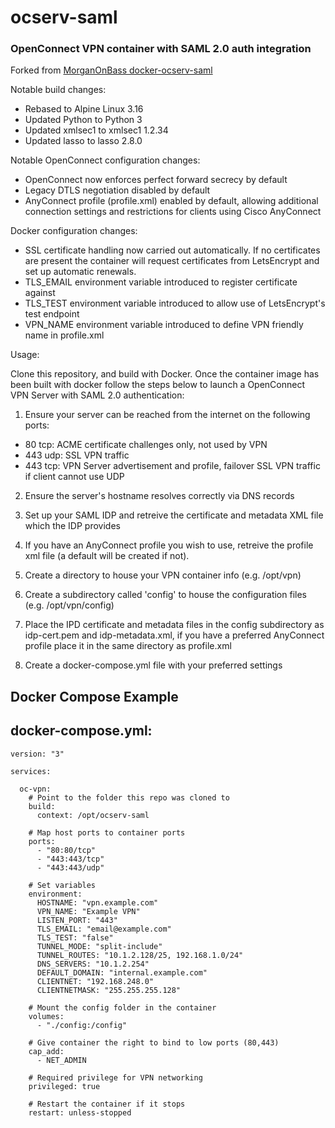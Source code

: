 # ocserv-saml
### OpenConnect VPN container with SAML 2.0 auth integration

Forked from [MorganOnBass docker-ocserv-saml](https://github.com/MorganOnBass/docker-ocserv-saml) 

Notable build changes:
- Rebased to Alpine Linux 3.16
- Updated Python to Python 3
- Updated xmlsec1 to xmlsec1 1.2.34 
- Updated lasso to lasso 2.8.0

Notable OpenConnect configuration changes:
- OpenConnect now enforces perfect forward secrecy by default
- Legacy DTLS negotiation disabled by default
- AnyConnect profile (profile.xml) enabled by default, allowing additional connection settings and restrictions for clients using Cisco AnyConnect

Docker configuration changes:
- SSL certificate handling now carried out automatically. If no certificates are present the container will request certificates from LetsEncrypt and set up automatic renewals.
- TLS_EMAIL environment variable introduced to register certificate against
- TLS_TEST environment variable introduced to allow use of LetsEncrypt's test endpoint
- VPN_NAME environment variable introduced to define VPN friendly name in profile.xml


Usage:

Clone this repository, and build with Docker.
Once the container image has been built with docker follow the steps below to launch a OpenConnect VPN Server with SAML 2.0 authentication:

1. Ensure your server can be reached from the internet on the following ports:
- 80 tcp: ACME certificate challenges only, not used by VPN
- 443 udp: SSL VPN traffic
- 443 tcp: VPN Server advertisement and profile, failover SSL VPN traffic if client cannot use UDP

2. Ensure the server's hostname resolves correctly via DNS records

3. Set up your SAML IDP and retreive the certificate and metadata XML file which the IDP provides

4. If you have an AnyConnect profile you wish to use, retreive the profile xml file (a default will be created if not).

5. Create a directory to house your VPN container info (e.g. /opt/vpn)

6. Create a subdirectory called 'config' to house the configuration files (e.g. /opt/vpn/config)

7. Place the IPD certificate and metadata files in the config subdirectory as idp-cert.pem and idp-metadata.xml, if you have a preferred AnyConnect profile place it in the same directory as profile.xml

8. Create a docker-compose.yml file with your preferred settings

## Docker Compose Example
## docker-compose.yml:

    version: "3"
    
    services:
    
      oc-vpn:
        # Point to the folder this repo was cloned to
        build:
          context: /opt/ocserv-saml
    
        # Map host ports to container ports  
        ports:
          - "80:80/tcp"
          - "443:443/tcp"
          - "443:443/udp"
    
        # Set variables  
        environment:
          HOSTNAME: "vpn.example.com"
          VPN_NAME: "Example VPN"
          LISTEN_PORT: "443"
          TLS_EMAIL: "email@example.com"
          TLS_TEST: "false"
          TUNNEL_MODE: "split-include"
          TUNNEL_ROUTES: "10.1.2.128/25, 192.168.1.0/24"
          DNS_SERVERS: "10.1.2.254"
          DEFAULT_DOMAIN: "internal.example.com"
          CLIENTNET: "192.168.248.0"
          CLIENTNETMASK: "255.255.255.128"
        
        # Mount the config folder in the container
        volumes:
          - "./config:/config"
          
        # Give container the right to bind to low ports (80,443)
        cap_add:
          - NET_ADMIN
        
        # Required privilege for VPN networking
        privileged: true
        
        # Restart the container if it stops
        restart: unless-stopped

